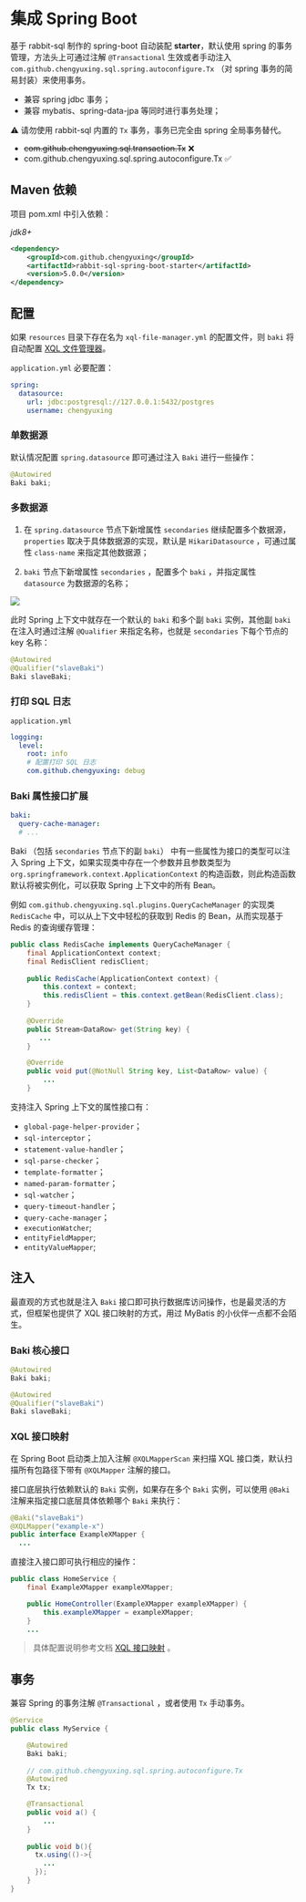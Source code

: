# 集成 Spring Boot

基于 rabbit-sql 制作的 spring-boot 自动装配 **starter**，默认使用 spring 的事务管理，方法头上可通过注解 `@Transactional` 生效或者手动注入 `com.github.chengyuxing.sql.spring.autoconfigure.Tx` （对 spring 事务的简易封装）来使用事务。

- 兼容 spring jdbc 事务；
- 兼容 mybatis、spring-data-jpa 等同时进行事务处理；

⚠️ 请勿使用 rabbit-sql 内置的 `Tx` 事务，事务已完全由 spring 全局事务替代。

- ~~com.github.chengyuxing.sql.transaction.Tx~~ ❌
- com.github.chengyuxing.sql.spring.autoconfigure.Tx ✅

## Maven 依赖

项目 pom.xml 中引入依赖：

*jdk8+*

```xml
<dependency>
    <groupId>com.github.chengyuxing</groupId>
    <artifactId>rabbit-sql-spring-boot-starter</artifactId>
    <version>5.0.0</version>
</dependency>
```

## 配置

如果 `resources` 目录下存在名为 `xql-file-manager.yml` 的配置文件，则 `baki` 将自动配置 [XQL 文件管理器](documents/xql-file-manager)。

`application.yml` 必要配置：

```yaml
spring:
  datasource:
    url: jdbc:postgresql://127.0.0.1:5432/postgres
    username: chengyuxing
```

### 单数据源

默认情况配置 `spring.datasource` 即可通过注入 `Baki` 进行一些操作：

```java
@Autowired
Baki baki;
```

### 多数据源

1. 在 `spring.datasource` 节点下新增属性 `secondaries` 继续配置多个数据源，`properties` 取决于具体数据源的实现，默认是 `HikariDatasource` ，可通过属性 `class-name` 来指定其他数据源；

2. `baki` 节点下新增属性 `secondaries` ，配置多个 `baki` ，并指定属性 `datasource` 为数据源的名称；

![](docs/imgs/multiple-baki.png)

此时 Spring 上下文中就存在一个默认的 `baki` 和多个副 `baki` 实例，其他副 `baki` 在注入时通过注解 `@Qualifier` 来指定名称，也就是 `secondaries` 下每个节点的 key 名称：

```java
@Autowired
@Qualifier("slaveBaki")
Baki slaveBaki;
```

### 打印 SQL 日志

`application.yml`

```yaml
logging:
  level:
    root: info
    # 配置打印 SQL 日志
    com.github.chengyuxing: debug
```

### Baki 属性接口扩展

```yaml
baki:
  query-cache-manager: 
  # ...
```

Baki （包括 `secondaries` 节点下的副 `baki`） 中有一些属性为接口的类型可以注入 Spring 上下文，如果实现类中存在一个参数并且参数类型为 `org.springframework.context.ApplicationContext` 的构造函数，则此构造函数默认将被实例化，可以获取 Spring 上下文中的所有 Bean。

例如 `com.github.chengyuxing.sql.plugins.QueryCacheManager` 的实现类 `RedisCache` 中，可以从上下文中轻松的获取到 Redis 的 Bean，从而实现基于 Redis 的查询缓存管理：

```java
public class RedisCache implements QueryCacheManager {
    final ApplicationContext context;
    final RedisClient redisClient;
  
    public RedisCache(ApplicationContext context) {
        this.context = context;
      	this.redisClient = this.context.getBean(RedisClient.class);
    }
  
    @Override
    public Stream<DataRow> get(String key) {
       ...
    }

    @Override
    public void put(@NotNull String key, List<DataRow> value) {
        ...
    }
```

支持注入 Spring 上下文的属性接口有：

- `global-page-helper-provider`；
- `sql-interceptor`；
- `statement-value-handler`；
- `sql-parse-checker`；
- `template-formatter`；
- `named-param-formatter`；
- `sql-watcher`；
- `query-timeout-handler`；
- `query-cache-manager`；
- `executionWatcher`;
- `entityFieldMapper`;
- `entityValueMapper`;

## 注入

最直观的方式也就是注入 `Baki` 接口即可执行数据库访问操作，也是最灵活的方式，但框架也提供了 XQL 接口映射的方式，用过 MyBatis 的小伙伴一点都不会陌生。

### Baki 核心接口

```java
@Autowired
Baki baki;

@Autowired
@Qualifier("slaveBaki")
Baki slaveBaki;
```

### XQL 接口映射

在 Spring Boot 启动类上加入注解 `@XQLMapperScan` 来扫描 XQL 接口类，默认扫描所有包路径下带有 `@XQLMapper` 注解的接口。

接口底层执行依赖默认的 `Baki` 实例，如果存在多个 `Baki` 实例，可以使用 `@Baki` 注解来指定接口底层具体依赖哪个 `Baki` 来执行：

```java
@Baki("slaveBaki")
@XQLMapper("example-x")
public interface ExampleXMapper {
  ...
```

直接注入接口即可执行相应的操作：

```java
public class HomeService {
    final ExampleXMapper exampleXMapper;

    public HomeController(ExampleXMapper exampleXMapper) {
        this.exampleXMapper = exampleXMapper;
    }
    ...
```

> 具体配置说明参考文档 [XQL 接口映射](documents/xql-interface-mapping) 。

## 事务

兼容 Spring 的事务注解 `@Transactional` ，或者使用 `Tx` 手动事务。

```java
@Service
public class MyService {

    @Autowired
    Baki baki;
  	
    // com.github.chengyuxing.sql.spring.autoconfigure.Tx
  	@Autowired
  	Tx tx;

    @Transactional
    public void a() {
        ...
    }
  
  	public void b(){
      tx.using(()->{
        ...
      });
    }
}
```

